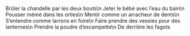 Brûler la chandelle par les deux bouts\n
Jeter le bébé avec l’eau du bain\n
Pousser mémé dans les orties\n
Mentir comme un arracheur de dents\n
S’entendre comme larrons en foire\n
Faire prendre des vessies pour des lanternes\n
Prendre la poudre d’escampette\n
De derrière les fagots 
